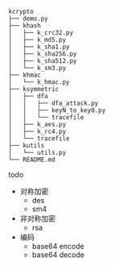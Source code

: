 
```log
kcrypto
├── demo.py
├── khash
│   ├── k_crc32.py
│   ├── k_md5.py
│   ├── k_sha1.py
│   ├── k_sha256.py
│   ├── k_sha512.py
│   └── k_sm3.py
├── khmac
│   └── k_hmac.py
├── ksymmetric
│   ├── dfa
│   │   ├── dfa_attack.py
│   │   ├── keyN_to_key0.py
│   │   └── tracefile
│   ├── k_aes.py
│   ├── k_rc4.py
│   └── tracefile
├── kutils
│   └── utils.py
└── README.md
```

todo
- 对称加密
    - des
    - sm4
- 非对称加密
    - rsa
- 编码
    - base64 encode
    - base64 decode
